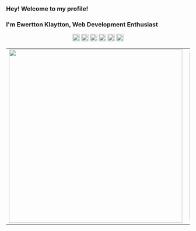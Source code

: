 ### Hey! Welcome to my profile!
### I'm Ewertton Klaytton, Web Development Enthusiast

<p align="center">
<img src="https://devicons.github.io/devicon/devicon.git/icons/javascript/javascript-original.svg" alt="javascript" width="20" height="20"/>
<img src="https://devicons.github.io/devicon/devicon.git/icons/typescript/typescript-plain.svg" alt="typescript" width="20" height="20"/>
<img src="https://devicons.github.io/devicon/devicon.git/icons/react/react-original-wordmark.svg" alt="react" width="20" height="20"/>
<img src="https://devicons.github.io/devicon/devicon.git/icons/nodejs/nodejs-original.svg" alt="nodejs" width="20" height="20"/>
<img src="https://devicons.github.io/devicon/devicon.git/icons/css3/css3-original-wordmark.svg" alt="css3"  width="20" height="20"/>
 <img src="https://devicons.github.io/devicon/devicon.git/icons/python/python-original.svg" alt="python" width="20" height="20"/>
</p>

<center>
  <table style="overflow:auto">
    <tr>
        <td>
          <img width="475px" align="left" 
               src="https://github-readme-stats.vercel.app/api/top-langs/?username=Ewertton&hide=html&layout=compact&theme=radical" />
        </td>
      <td>
           <img width="455px" align="left" 
                src="https://github-readme-stats.vercel.app/api?username=Ewertton&include_all_commits=true&theme=radical" />
      </td>
    </tr>   
  </table>
</center>

<!--
**Ewertton/Ewertton** is a ✨ _special_ ✨ repository because its `README.md` (this file) appears on your GitHub profile.

Here are some ideas to get you started:

- 🔭 I’m currently working on ...
- 🌱 I’m currently learning ...
- 👯 I’m looking to collaborate on ...
- 🤔 I’m looking for help with ...
- 💬 Ask me about ...
- 📫 How to reach me: ...
- 😄 Pronouns: ...
- ⚡ Fun fact: ...
-->
